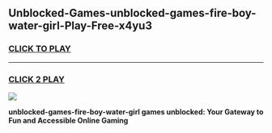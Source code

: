 
## Unblocked-Games-unblocked-games-fire-boy-water-girl-Play-Free-x4yu3
<h3>
<a href="https://premium76.site?title=unblocked-games-fire-boy-water-girl&ref=22A">CLICK TO PLAY</a></h3>
<hr>

<h3>
<a href="https://premium76.site?title=unblocked-games-fire-boy-water-girl&ref=22A">CLICK 2 PLAY</a>
  
</h3>

<a href="https://premium76.site?title=unblocked-games-fire-boy-water-girl&ref=22A"><img src="https://clearcache.store/games.png"></a>


**unblocked-games-fire-boy-water-girl games unblocked: Your Gateway to Fun and Accessible Online Gaming**
